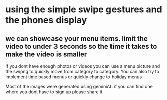 
# using the simple swipe gestures and the phones display

## we can showcase your menu items. limit the video to under 3 seconds so the time it takes to make the video is smaller

If you dont have enough photos or videos you can use a menu picture and the swipng to quickly move from category to category. You can also try to implement time based menus or quickly change to holiday menus

Most of the images were generated using geminiAI. if you can find one where you dont have to sign up please share it
